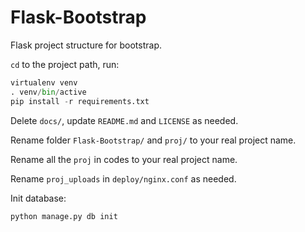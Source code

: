 Flask-Bootstrap
===============

Flask project structure for bootstrap.

`cd` to the project path, run:
 
```python
virtualenv venv
. venv/bin/active
pip install -r requirements.txt
```

Delete `docs/`, update `README.md` and `LICENSE` as needed.

Rename folder `Flask-Bootstrap/` and `proj/` to your real project name.

Rename all the `proj` in codes to your real project name.

Rename `proj_uploads` in `deploy/nginx.conf` as needed.

Init database:

```python
python manage.py db init
```